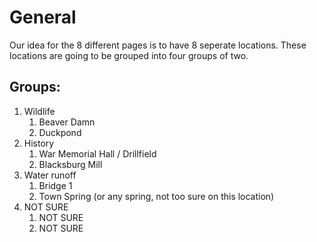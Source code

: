 # General
Our idea for the 8 different pages is to have 8 seperate locations. These locations are going to be grouped into four groups of two.

## Groups:
1. Wildlife
    1. Beaver Damn
    2. Duckpond
2. History
    1. War Memorial Hall / Drillfield
    2. Blacksburg Mill
3. Water runoff
    1. Bridge 1
    2. Town Spring (or any spring, not too sure on this location)
4. NOT SURE
    1. NOT SURE
    2. NOT SURE
